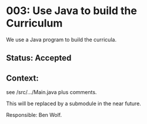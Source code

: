 # 003: Use Java to build the Curriculum 
We use a Java program to build the curricula.

## Status:  Accepted

## Context:

see /src/.../Main.java plus comments.

This will be replaced by a submodule in the near future.

Responsible: Ben Wolf.